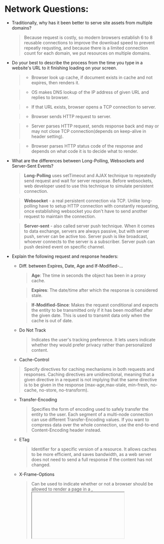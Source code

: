 # Network Questions:

* Traditionally, why has it been better to serve site assets from multiple domains?
  > Because request is costly, so modern browsers establish 6 to 8 reusable connections to improve the download speed to prevent repeatly requsting, and because there is a limited connection count for each domain, we put resources on multiple domains.
  
* Do your best to describe the process from the time you type in a website's URL to it finishing loading on your screen.
  > - Browser look up cache, if document exists in cache and not expires, then renders it.
  
  > - OS makes DNS lookup of the IP address of given URL and replies to browser.
  
  > - If that URL exists, browser opens a TCP connection to server.
  
  > - Browser sends HTTP request to server.
  
  > - Server parses HTTP request, sends response back and may or may not close TCP connection(depends on keep-alive in header setting).
  
  > - Browser parses HTTP status code of the response and depends on what code it is to decide what to render.
  
* What are the differences between Long-Polling, Websockets and Server-Sent Events?
  > **Long-Polling** uses setTimeout and AJAX technique to repeatedly send request and wait for server response. Before websockets, web developer used to use this technique to simulate persistent connection.

  > **Websocket** - a real persistent connection via TCP. Unlike long-polling have to setup HTTP connection with constantly requesting, once establishing websocket you don't have to send another request to maintain the connection.

  > **Server-sent** - also called server push technique. When it comes to data exchange, servers are always passive, but with server push, server can be active too. Server push is like broadcast, whoever connects to the server is a subscriber. Server push can push desired event on specific channel.

* Explain the following request and response headers:
  * Diff. between Expires, Date, Age and If-Modified-...
    > **Age**: The time in seconds the object has been in a proxy cache.
    
    > **Expires**: The date/time after which the response is considered stale.
     
    > **If-Modified-Since**: Makes the request conditional and expects the entity to be transmitted only if it has been modified after the given date. This is used to transmit data only when the cache is out of date.
      
  * Do Not Track
    > Indicates the user's tracking preference. It lets users indicate whether they would prefer privacy rather than personalized content.
    
   * Cache-Control
    >  Specify directives for caching mechanisms in both requests and responses. Caching directives are unidirectional, meaning that a given directive in a request is not implying that the same directive is to be given in the response (max-age,max-stale, min-fresh, no-cache, no-store, no-transform).
    
  * Transfer-Encoding
    > Specifies the form of encoding used to safely transfer the entity to the user. Each segment of a multi-node connection can use different Transfer-Encoding values. If you want to compress data over the whole connection, use the end-to-end Content-Encoding header instead.
  
  * ETag
    > Identifier for a specific version of a resource. It allows caches to be more efficient, and saves bandwidth, as a web server does not need to send a full response if the content has not changed. 
  
  * X-Frame-Options
    > Can be used to indicate whether or not a browser should be allowed to render a page in a <frame>, <iframe> or <object> . Sites can use this to avoid clickjacking attacks, by ensuring that their content is not embedded into other sites. The added security is only provided if the user accessing the document is using a browser supporting X-Frame-Options.
  
* What are HTTP methods? List all HTTP methods that you know, and explain them.
  > Create = PUT with a new URI, POST to a base URI returning a newly created URI
  
  > Read   = GET
  
  > Update = PUT with an existing URI
  
  > Delete = DELETE
